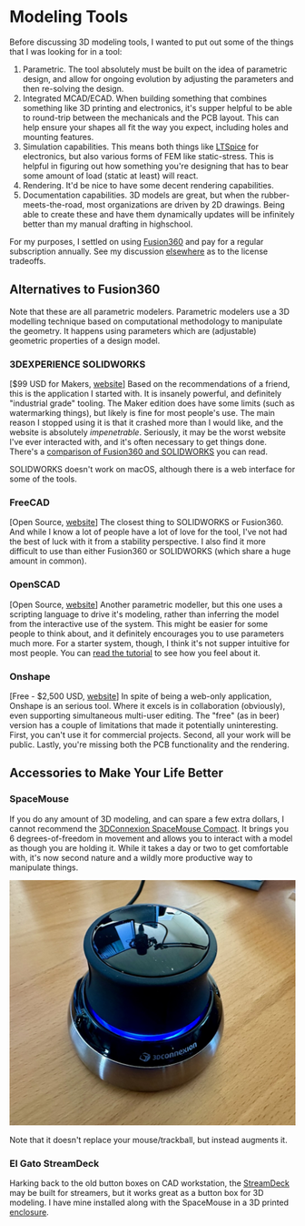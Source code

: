 # Modeling Tools

Before discussing 3D modeling tools, I wanted to put out some of the things that
I was looking for in a tool:

1. Parametric. The tool absolutely must be built on the idea of parametric
   design, and allow for ongoing evolution by adjusting the parameters and then
   re-solving the design. 
2. Integrated MCAD/ECAD. When building something that combines something like 3D
   printing and electronics, it's supper helpful to be able to round-trip between
   the mechanicals and the PCB layout. This can help ensure your shapes all fit
   the way you expect, including holes and mounting features.
3. Simulation capabilities. This means both things like
   [LTSpice](https://en.wikipedia.org/wiki/LTspice) for electronics, but also
   various forms of FEM like static-stress. This is helpful in figuring out how
   something you're designing that has to bear some amount of load (static at
   least) will react.
4. Rendering. It'd be nice to have some decent rendering capabilities.
5. Documentation capabilities. 3D models are great, but when the
   rubber-meets-the-road, most organizations are driven by 2D drawings. Being
   able to create these and have them dynamically updates will be infinitely
   better than my manual drafting in highschool.

For my purposes, I settled on using
[Fusion360](https://www.autodesk.com/products/fusion-360/overview?term=1-YEAR&tab=subscription)
and pay for a regular subscription annually. See my discussion
[elsewhere](fusion360.md) as to the license tradeoffs.

## Alternatives to Fusion360

Note that these are all parametric modelers. Parametric modelers use a 3D
modelling technique based on computational methodology to manipulate the
geometry. It happens using parameters which are (adjustable) geometric
properties of a design model. 

### 3DEXPERIENCE SOLIDWORKS

[$99 USD for Makers,
[website](https://www.solidworks.com/solution/3dexperience-solidworks-makers)]
Based on the recommendations of a friend, this is the application I started
with. It is insanely powerful, and definitely "industrial grade" tooling. The
Maker edition does have some limits (such as watermarking things), but likely is
fine for most people's use. The main reason I stopped using it is that it
crashed more than I would like, and the website is absolutely _impenetrable_.
Seriously, it may be the worst website I've ever interacted with, and it's often
necessary to get things done. There's a [comparison of Fusion360 and
SOLIDWORKS](https://all3dp.com/2/fusion-360-vs-solidworks-cad-software-compared-side-by-side/)
you can read.

SOLIDWORKS doesn't work on macOS, although there is a web interface for some of
the tools.

### FreeCAD

[Open Source, [website](https://www.freecad.org/)] The closest thing to
SOLIDWORKS or Fusion360. And while I know a lot of people have a lot of love for
the tool, I've not had the best of luck with it from a stability perspective. I
also find it more difficult to use than either Fusion360 or SOLIDWORKS (which
share a huge amount in common).


### OpenSCAD

[Open Source, [website](https://openscad.org/)] Another parametric modeller, but
this one uses a scripting language to drive it's modeling, rather than inferring
the model from the interactive use of the system. This might be easier for some
people to think about, and it definitely encourages you to use parameters much
more. For a starter system, though, I think it's not supper intuitive for most
people. You can [read the
tutorial](https://en.wikibooks.org/wiki/OpenSCAD_Tutorial/Chapter_1) to see how
you feel about it.


### Onshape

[Free - $2,500 USD, [website](https://www.onshape.com/en/)] In spite of being a web-only application, Onshape is an serious tool. Where it
excels is in collaboration (obviously), even supporting simultaneous multi-user
editing. The "free" (as in beer) version has a couple of limitations that made
it potentially uninteresting. First, you can't use it for commercial projects.
Second, all your work will be public. Lastly, you're missing both the PCB
functionality and the rendering. 

## Accessories to Make Your Life Better

### SpaceMouse

If you do any amount of 3D modeling, and can spare a few extra dollars, I cannot
recommend the [3DConnexion SpaceMouse
Compact](https://3dconnexion.com/uk/product/spacemouse-compact/). It brings you
6 degrees-of-freedom in movement and allows you to interact with a model as
though you are holding it. While it takes a day or two to get comfortable with,
it's now second nature and a wildly more productive way to manipulate things.

![SpaceMouse Compact](../img/spacemouse-compact.jpg)

Note that it doesn't replace your mouse/trackball, but instead augments it.


### El Gato StreamDeck

Harking back to the old button boxes on CAD workstation, the
[StreamDeck](https://www.elgato.com/us/en/s/welcome-to-stream-deck) may be built
for streamers, but it works great as a button box for 3D modeling. I have mine
installed along with the SpaceMouse in a 3D printed
[enclosure](https://www.printables.com/model/42505-spacemouse-streamdeck-mount).